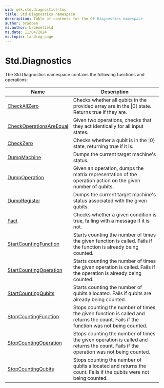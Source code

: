 ```yaml
---
uid: qdk.std.diagnostics-toc
title: Std.Diagnostics namespace
description: Table of contents for the Q# Diagnostics namespace
author: bradben
ms.author: brbenefield
ms.date: 11/04/2024
ms.topic: landing-page
---
```


# Std.Diagnostics

The Std.Diagnostics namespace contains the following functions and operations:

| Name | Description |
|------|-------------|
| [CheckAllZero](xref:Qdk.Std.Diagnostics.CheckAllZero) | Checks whether all qubits in the provided array are in the $\|0⟩$ state. Returns true if they are.  |
| [CheckOperationsAreEqual](xref:Qdk.Std.Diagnostics.CheckOperationsAreEqual) | Given two operations, checks that they act identically for all input states.  |
| [CheckZero](xref:Qdk.Std.Diagnostics.CheckZero) | Checks whether a qubit is in the $\|0⟩$ state, returning true if it is.  |
| [DumpMachine](xref:Qdk.Std.Diagnostics.DumpMachine) | Dumps the current target machine's status.  |
| [DumpOperation](xref:Qdk.Std.Diagnostics.DumpOperation) | Given an operation, dumps the matrix representation of the operation action on the given number of qubits.  |
| [DumpRegister](xref:Qdk.Std.Diagnostics.DumpRegister) | Dumps the current target machine's status associated with the given qubits.  |
| [Fact](xref:Qdk.Std.Diagnostics.Fact) | Checks whether a given condition is true, failing with a message if it is not.  |
| [StartCountingFunction](xref:Qdk.Std.Diagnostics.StartCountingFunction) | Starts counting the number of times the given function is called. Fails if the function is already being counted.  |
| [StartCountingOperation](xref:Qdk.Std.Diagnostics.StartCountingOperation) | Starts counting the number of times the given operation is called. Fails if the operation is already being counted.  |
| [StartCountingQubits](xref:Qdk.Std.Diagnostics.StartCountingQubits) | Starts counting the number of qubits allocated. Fails if qubits are already being counted.  |
| [StopCountingFunction](xref:Qdk.Std.Diagnostics.StopCountingFunction) | Stops counting the number of times the given function is called and returns the count. Fails if the function was not being counted.  |
| [StopCountingOperation](xref:Qdk.Std.Diagnostics.StopCountingOperation) | Stops counting the number of times the given operation is called and returns the count. Fails if the operation was not being counted.  |
| [StopCountingQubits](xref:Qdk.Std.Diagnostics.StopCountingQubits) | Stops counting the number of qubits allocated and returns the count. Fails if the qubits were not being counted.  |
